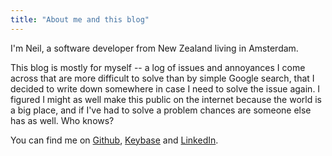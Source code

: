 ```yaml
---
title: "About me and this blog"
---
```


I'm Neil, a software developer from New Zealand living in Amsterdam.

This blog is mostly for myself -- a log of issues and annoyances I come across that are more difficult to solve than by simple Google search, that I decided to write down somewhere in case I need to solve the issue again. I figured I might as well make this public on the internet because the world is a big place, and if I've had to solve a problem chances are someone else has as well. Who knows?

You can find me on [Github](https://github.com/nizmow), [Keybase](https://keybase.io/nizmow) and [LinkedIn](https://www.linkedin.com/in/houghtonneil/).
